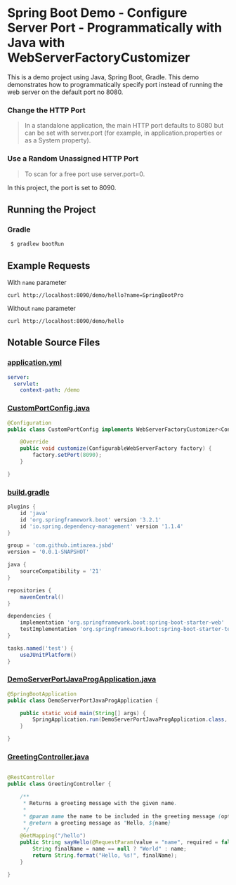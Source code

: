 # Spring Boot Demo - Configure Server Port - Programmatically with Java with WebServerFactoryCustomizer

This is a demo project using Java, Spring Boot, Gradle. This demo demonstrates how to programmatically specify port
instead of running the web server on the default port no 8080.

### Change the HTTP Port

> In a standalone application, the main HTTP port defaults to 8080 but can be set with server.port (for example, in
> application.properties or as a System property).

### Use a Random Unassigned HTTP Port

> To scan for a free port use server.port=0.

In this project, the port is set to 8090.

## Running the Project

### Gradle

```shell
 $ gradlew bootRun
```

## Example Requests

With `name` parameter

```shell
curl http://localhost:8090/demo/hello?name=SpringBootPro
```

Without `name` parameter

```shell
curl http://localhost:8090/demo/hello
```

## Notable Source Files

### [application.yml](src/main/resources/application.yml)

```yaml
server:
  servlet:
    context-path: /demo
```

### [CustomPortConfig.java](src/main/java/com/github/imtiazea/jsbd/demoserverportjavaprog/CustomPortConfig.java)
```java
@Configuration
public class CustomPortConfig implements WebServerFactoryCustomizer<ConfigurableWebServerFactory> {

    @Override
    public void customize(ConfigurableWebServerFactory factory) {
        factory.setPort(8090);
    }

}
```

### [build.gradle](build.gradle)

```groovy
plugins {
    id 'java'
    id 'org.springframework.boot' version '3.2.1'
    id 'io.spring.dependency-management' version '1.1.4'
}

group = 'com.github.imtiazea.jsbd'
version = '0.0.1-SNAPSHOT'

java {
    sourceCompatibility = '21'
}

repositories {
    mavenCentral()
}

dependencies {
    implementation 'org.springframework.boot:spring-boot-starter-web'
    testImplementation 'org.springframework.boot:spring-boot-starter-test'
}

tasks.named('test') {
    useJUnitPlatform()
}
```

### [DemoServerPortJavaProgApplication.java](src/main/java/com/github/imtiazea/jsbd/demoserverportjavaprog/DemoServerPortJavaProgApplication.java)

```java
@SpringBootApplication
public class DemoServerPortJavaProgApplication {

    public static void main(String[] args) {
        SpringApplication.run(DemoServerPortJavaProgApplication.class, args);
    }

}
```

### [GreetingController.java](src/main/java/com/github/imtiazea/jsbd/demoserverportjavaprog/GreetingController.java)

```java

@RestController
public class GreetingController {

    /**
     * Returns a greeting message with the given name.
     *
     * @param name the name to be included in the greeting message (optional)
     * @return a greeting message as "Hello, ${name}
     */
    @GetMapping("/hello")
    public String sayHello(@RequestParam(value = "name", required = false) String name) {
        String finalName = name == null ? "World" : name;
        return String.format("Hello, %s!", finalName);
    }

}
```
